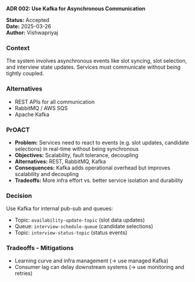 **ADR 002: Use Kafka for Asynchronous Communication**

**Status:** Accepted  
**Date:** 2025-03-26  
**Author:** Vishwapriyaj

### Context
The system involves asynchronous events like slot syncing, slot selection, and interview state updates. Services must communicate without being tightly coupled.

### Alternatives
- REST APIs for all communication
- RabbitMQ / AWS SQS
- Apache Kafka

### PrOACT
- **Problem:** Services need to react to events (e.g. slot updates, candidate selections) in real-time without being synchronous
- **Objectives:** Scalability, fault tolerance, decoupling
- **Alternatives:** REST, RabbitMQ, Kafka
- **Consequences:** Kafka adds operational overhead but improves scalability and decoupling
- **Tradeoffs:** More infra effort vs. better service isolation and durability

### Decision
Use Kafka for internal pub-sub and queues:
- Topic: `availability-update-topic` (slot data updates)
- Queue: `interview-schedule-queue` (candidate selections)
- Topic: `interview-status-topic` (status events)

### Tradeoffs - Mitigations
- Learning curve and infra management (→ use managed Kafka)
- Consumer lag can delay downstream systems (→ use monitoring and retries)
